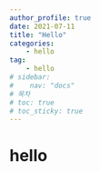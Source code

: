 ```yaml
---
author_profile: true
date: 2021-07-11
title: "Hello"
categories: 
    - hello
tag: 
    - hello
# sidebar:
#    nav: "docs"
# 목차
# toc: true  
# toc_sticky: true 
---
```


# hello